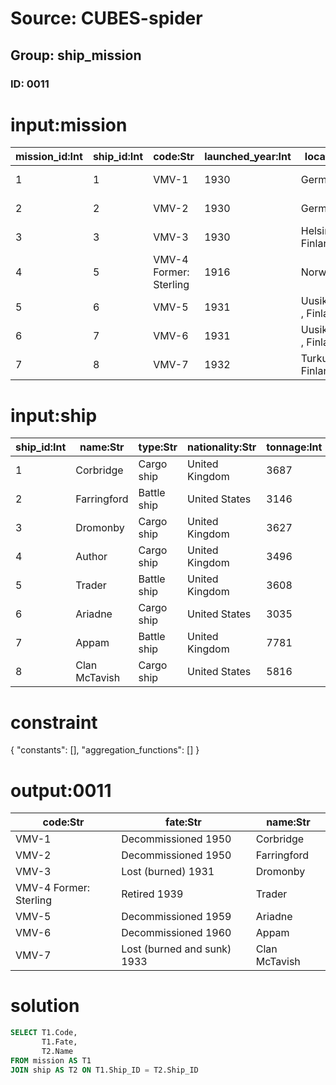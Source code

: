 # Source: CUBES-spider
## Group: ship_mission
### ID: 0011

# input:mission

| mission_id:Int | ship_id:Int | code:Str | launched_year:Int | location:Str | speed_knots:Int | fate:Str |
|---|---|---|---|---|---|---|
| 1 | 1 | VMV-1 | 1930 | Germany | 25 | Decommissioned 1950 |
| 2 | 2 | VMV-2 | 1930 | Germany | 25 | Decommissioned 1950 |
| 3 | 3 | VMV-3 | 1930 | Helsinki , Finland | 23 | Lost (burned) 1931 |
| 4 | 5 | VMV-4 Former: Sterling | 1916 | Norway | 16 | Retired 1939 |
| 5 | 6 | VMV-5 | 1931 | Uusikaupunki , Finland | 23 | Decommissioned 1959 |
| 6 | 7 | VMV-6 | 1931 | Uusikaupunki , Finland | 23 | Decommissioned 1960 |
| 7 | 8 | VMV-7 | 1932 | Turku , Finland | 23 | Lost (burned and sunk) 1933 |

# input:ship

| ship_id:Int | name:Str | type:Str | nationality:Str | tonnage:Int |
|---|---|---|---|---|
| 1 | Corbridge | Cargo ship | United Kingdom | 3687 |
| 2 | Farringford | Battle ship | United States | 3146 |
| 3 | Dromonby | Cargo ship | United Kingdom | 3627 |
| 4 | Author | Cargo ship | United Kingdom | 3496 |
| 5 | Trader | Battle ship | United Kingdom | 3608 |
| 6 | Ariadne | Cargo ship | United States | 3035 |
| 7 | Appam | Battle ship | United Kingdom | 7781 |
| 8 | Clan McTavish | Cargo ship | United States | 5816 |

# constraint

{
  "constants": [],
  "aggregation_functions": []
}

# output:0011

| code:Str | fate:Str | name:Str |
|---|---|---|
| VMV-1 | Decommissioned 1950 | Corbridge |
| VMV-2 | Decommissioned 1950 | Farringford |
| VMV-3 | Lost (burned) 1931 | Dromonby |
| VMV-4 Former: Sterling | Retired 1939 | Trader |
| VMV-5 | Decommissioned 1959 | Ariadne |
| VMV-6 | Decommissioned 1960 | Appam |
| VMV-7 | Lost (burned and sunk) 1933 | Clan McTavish |

# solution

```sql
SELECT T1.Code,
       T1.Fate,
       T2.Name
FROM mission AS T1
JOIN ship AS T2 ON T1.Ship_ID = T2.Ship_ID
```
